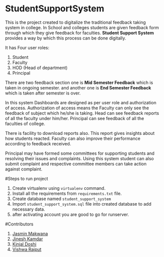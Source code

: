 # StudentSupportSystem
This is the project created to digitalize the traditional feedback taking system in college.
In School and colleges students are given feedback form through which they give feedback for faculties.
**Student Support System** provides a way by which this process can be done digitally.

It has Four user roles:
1. Student
2. Faculty
3. HOD (Head of department)
4. Principal

There are two feedback section one is **Mid Semester Feedback** which is taken in ongoing semester. 
and another one is **End Semester Feedback** which is taken after semester is over.

In this system Dashboards are designed as per user role and authorization of access.
Authorization of access means the Faculty can only see the feedback of subject which he/she is taking.
Head can see feedback reports of all the faculty under him/her. Principal can see feedback of all the faculties of college.

There is facility to download reports also. This report gives insights about how students reacted.
Faculty can also improve their performance according to feedback received.

Principal may have formed some committees for supporting students and resolving their issues and complaints.
Using this system student can also submit complaint and respective committee members can take action against complaint.

#Steps to run project
1. Create virtualenv using `virtualenv` command.
2. Install all the requirements from `requirements.txt` file.
3. Create database named `student_support_system`
4. Import `student_support_system.sql` file into created database to add necessary data.
5. after activating account you are good to go for runserver.

#Contributors
1. [Jasmin Makwana](https://github.com/jasmin-30)
2. [Jinesh Kamdar](https://github.com/JineshKamdar98)
3. [Kinjal Doshi](https://github.com/kd1398)
4. [Vishwa Rajput](https://github.com/VishwaRajput)